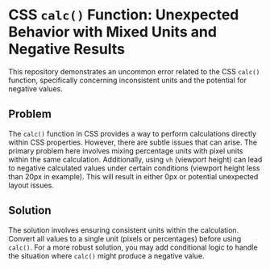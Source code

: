 # CSS `calc()` Function: Unexpected Behavior with Mixed Units and Negative Results

This repository demonstrates an uncommon error related to the CSS `calc()` function, specifically concerning inconsistent units and the potential for negative values.

## Problem

The `calc()` function in CSS provides a way to perform calculations directly within CSS properties. However, there are subtle issues that can arise. The primary problem here involves mixing percentage units with pixel units within the same calculation. Additionally, using `vh` (viewport height) can lead to negative calculated values under certain conditions (viewport height less than 20px in example).   This will result in either 0px or potential unexpected layout issues.

## Solution

The solution involves ensuring consistent units within the calculation.  Convert all values to a single unit (pixels or percentages) before using `calc()`.  For a more robust solution, you may add conditional logic to handle the situation where `calc()` might produce a negative value.